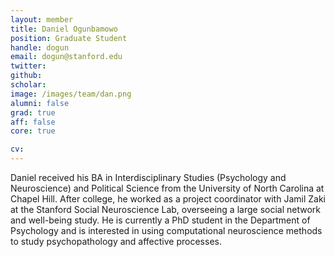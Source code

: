 ```yaml
---
layout: member
title: Daniel Ogunbamowo
position: Graduate Student
handle: dogun
email: dogun@stanford.edu
twitter:
github: 
scholar: 
image: /images/team/dan.png
alumni: false
grad: true
aff: false
core: true

cv:
---
```


Daniel received his BA in Interdisciplinary Studies (Psychology and Neuroscience) and Political Science from the University of North Carolina at Chapel Hill. After college, he worked as a project coordinator with Jamil Zaki at the Stanford Social Neuroscience Lab, overseeing a large social network and well-being study. He is currently a PhD student in the Department of Psychology and is interested in using computational neuroscience methods to study psychopathology and affective processes.
